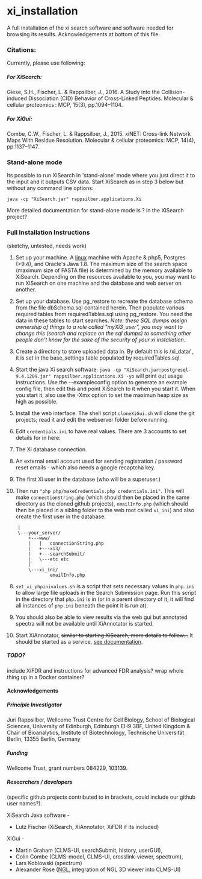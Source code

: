 # xi_installation

A full installation of the xi search software and software needed for browsing its results. Acknowledgements at bottom of this file.

### Citations:
Currently, please use following:
##### For XiSearch:
Giese, S.H., Fischer, L. & Rappsilber, J., 2016. A Study into the Collision-induced Dissociation (CID) Behavior of Cross-Linked Peptides. Molecular & cellular proteomics : MCP, 15(3), pp.1094–1104.

##### For XiGui:
Combe, C.W., Fischer, L. & Rappsilber, J., 2015. xiNET: Cross-link Network Maps With Residue Resolution. Molecular & cellular proteomics: MCP, 14(4), pp.1137–1147.

### Stand-alone mode

Its possible to run XiSearch in 'stand-alone' mode where you just direct it to the input and it outputs CSV data. Start XiSearch as in step 3 below but without any command line options:
```
java -cp "XiSearch.jar" rappsilber.applications.Xi
```
More detailed documentation for stand-alone mode is ? in the XiSearch project?

### Full Installation Instructions
(sketchy, untested, needs work)

1. Set up your machine. A [linux](http://serverfault.com/questions/222430/is-postgresql-suited-to-one-os-is-it-better-on-linux-than-windows#222479) machine with Apache & php5, Postgres (>9.4), and Oracle's Java 1.8. The maximum size of the search space (maximum size of FASTA file) is determined by the memory available to XiSearch. Depending on the resources available to you, you may want to run XiSearch on one machine and the database and web server on another.

2. Set up your database. Use pg_restore to recreate the database schema from the file dbSchema.sql contained herein. Then populate various required tables from requiredTables.sql using pg_restore. You need the data in these tables to start searches. *Note: these SQL dumps assign ownership of things to a role called "myXi3_user", you may want to change this (search and replace on the sql dumps) to something other people don't know for the sake of the security of your xi installation.*

3. Create a directory to store uploaded data in. By default this is /xi_data/ , it is set in the base_settings table populated by requiredTables.sql.

4. Start the java Xi search software.
   ```java -cp "XiSearch.jar:postgresql-9.4.1209.jar" rappsilber.applications.Xi -yo```
    will print out usage instructions. Use the --exampleconfig option to generate an example config file, then edit this and point XiSearch to it when you start it. When you start it, also use the -Xmx option to set the maximun heap size as high as possible.
    
5. Install the web interface. The shell script `cloneXiGui.sh` will clone the git projects; read it and edit the webserver folder before running.
6. Edit `credentials.ini` to have real values. There are 3 accounts to set details for in here:
  1. The Xi database connection.
  2. An external email account used for sending registration / password reset emails - which also needs a google recaptcha key.
  3. The first Xi user in the database (who will be a superuser.)
7. Then run `"php php/makeCredentials.php credentials.ini"`. This will make `connectionString.php` (which should then be placed in the same directory as the cloned github projects), `emailInfo.php` (which should then be placed in a sibling folder to the web root called `xi_ini`) and also create the first user in the database.
```
    |
    \---your_server/
        +---www/
        |   |   connectionString.php
        |   +---xi3/
        |   +---searchSubmit/
        |   \---etc etc
        |
        \---xi_ini/
                emailInfo.php
```
8. `set_xi_phpinivalues.sh` is a script that sets necessary values in `php.ini` to allow large file uploads in the Search Submission page. Run this script in the directory that `php.ini` is in (or in a parent directory of it, it will find all instances of `php.ini` beneath the point it is run at).

9. You should also be able to view results via the web gui but annotated spectra will not be available until XiAnnotator is started.

10. Start XiAnnotator, ~~similar to starting XiSearch, more details to follow...~~ It should be started as a service, [see documentation](https://github.com/Rappsilber-Laboratory/xiAnnotator/tree/master/doc).

##### TODO?
include XiFDR and instructions for advanced FDR analysis?
wrap whole thing up in a Docker container?


#### Acknowledgements

##### Principle Investigator
Juri Rappsilber,
Wellcome Trust Centre for Cell Biology, School of Biological Sciences, University of Edinburgh, Edinburgh EH9 3BF, United Kingdom
&
Chair of Bioanalytics, Institute of Biotechnology, Technische Universität Berlin, 13355 Berlin, Germany

##### Funding
Wellcome Trust, grant numbers 084229, 103139.

##### Researchers / developers
(specific github projects contributed to in brackets, could include our github user names?).

XiSearch Java software -
- Lutz Fischer (XiSearch, XiAnnotator, XiFDR if its included)

XiGui -
- Martin Graham (CLMS-UI, searchSubmit, history, userGUI),
- Colin Combe (CLMS-model, CLMS-UI, crosslink-viewer, spectrum),
- Lars Koblowski (spectrum)
- Alexander Rose ([NGL](https://github.com/arose/ngl), integration of NGL 3D viewer into CLMS-UI)
